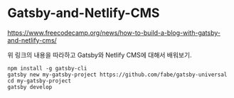 # Gatsby-and-Netlify-CMS
https://www.freecodecamp.org/news/how-to-build-a-blog-with-gatsby-and-netlify-cms/

위 링크의 내용을 따라하고 Gatsby와 Netlify CMS에 대해서 배워보기. 

```
npm install -g gatsby-cli
gatsby new my-gatsby-project https://github.com/fabe/gatsby-universal
cd my-gatsby-project
gatsby develop
```
